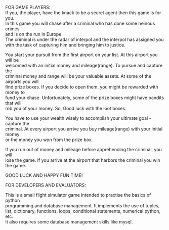 
FOR GAME PLAYERS: <br> 
If you, the player, have the knack to be a secret agent then this game is for you. <br> In this game you will chase after a criminal who has done some heinous crimes <br> and is on the run in Europe. <br>
The criminal is under the radar of interpol and the interpol has assigned you <br> with the task of capturing him and bringing him to justice.<br>

You start your pursuit from the first airport on your list. At this airport you will be <br> welcomed with an initial money and mileage(range). To pursue and capture the <br>  criminal money and range will be your valuable assets. At some of the airports you will <br> find prize boxes. If you decide to open them, you might be rewarded with money to <br> fund your chase. Unfortunately, some of the prize
boxes might have bandits that will <br> rob you of your money. So, Good luck with the loot boxes.<br>

You have to use your wealth wisely to accomplish your ultimate goal - capture the <br> criminal. At every airport you arrive you buy mileage(range) with your initial money <br> or the money you won from the prize box. <br>

If you run out of money and mileage before apprehending the criminal, you will <br> lose the game.
If you arrive at the airport that harbors the criminal you win the game.

GOOD LUCK AND HAPPY FUN TIME!

FOR DEVELOPERS AND EVALUATORS:

This is a small flight simulator game intended to practise the basics of python <br> programming and database management. It implements the use of tuples,<br> list, dictionary, functions, loops, conditional statements, numerical python, etc.<br>
It also requires some database management skills like mysql.
